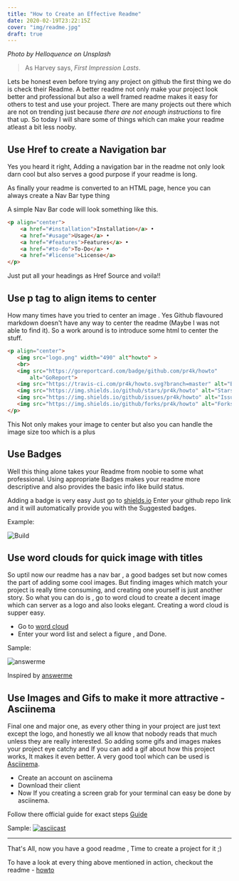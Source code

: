 ```yaml
---
title: "How to Create an Effective Readme"
date: 2020-02-19T23:22:15Z
cover: "img/readme.jpg"
draft: true
---
```



*Photo by Helloquence on Unsplash*


> As Harvey says, *First Impression Lasts*.

Lets be honest even before trying any project on github the first thing we do is check their Readme. A better readme not only make your project look better and professional but also a well framed readme makes it easy for others to test and use your project.
There are many projects out there which are not on trending just because *there are not enough instructions* to fire that up.
So today I will share some of things which can make your readme atleast a bit less nooby.

## Use Href to create a Navigation bar

Yes you heard it right, Adding a navigation bar in the readme not only look darn cool but also serves a good purpose if your readme is long.

As finally your readme is converted to an HTML page, hence you can always create a Nav Bar type thing

A simple Nav Bar code will look something like this.

```html
<p align="center">
    <a href="#installation">Installation</a> •
    <a href="#usage">Usage</a> •
    <a href="#features">Features</a> •
    <a href="#to-do">To-Do</a> •
    <a href="#license">License</a>
</p>
```
Just put all your headings as Href Source and voila!!

## Use p tag to align items to center

How many times have you tried to center an image . Yes Github flavoured markdown doesn't have any way to center the readme (Maybe I was not able to find it). So a work around is to introduce some html to center the stuff.

 ```html
<p align="center">
    <img src="logo.png" width="490" alt"howto" >
    <br>
    <img src="https://goreportcard.com/badge/github.com/pr4k/howto"
        alt="GoReport">
    <img src="https://travis-ci.com/pr4k/howto.svg?branch=master" alt="Build">
    <img src="https://img.shields.io/github/stars/pr4k/howto" alt="Stars">
    <img src="https://img.shields.io/github/issues/pr4k/howto" alt="Issues">
    <img src="https://img.shields.io/github/forks/pr4k/howto" alt="Forks">
</p>
```
This Not only makes your image to center but also you can handle the image size too which is a plus


## Use Badges 
Well this thing alone takes your Readme from noobie to some what professional. Using appropriate Badges makes your readme more descriptive and also provides the basic info like build status.

Adding a badge is very easy
Just go to [shields.io](https://shields.io/)
Enter your github repo link and it will automatically provide you with the Suggested badges.

Example:


![Build](https://travis-ci.com/pr4k/howto.svg?branch=master)


## Use word clouds for quick image with titles
So uptil now our readme has a nav bar , a good badges set but now comes the part of adding some cool images. But finding images which match your project is really time consuming, and creating one yourself is just another story. So what you can do is , go to word cloud to create a decent image which can server as a logo and also looks elegant.
Creating a word cloud is supper easy.

- Go to [word cloud](https://www.wordclouds.com/)
- Enter your word list and select a figure , and Done.

Sample:

![answerme](https://camo.githubusercontent.com/0cb4e9c8c941194572ada6f7ac9cc80be9c2baeb/68747470733a2f2f692e696d6775722e636f6d2f473752537943682e6a7067)

Inspired by [answerme](https://github.com/sumandipanshu/answerme)



## Use Images and Gifs to make it more attractive - Asciinema

Final one and major one, as every other thing in your project are just text except the logo, and honestly we all know that nobody reads that much unless they are really interested. So adding some gifs and images makes your project eye catchy and If you can add a gif about how this project works, It makes it even better.
A very good tool which can be used is [Asciinema](https://asciinema.org/).

- Create an account on asciinema
- Download their client
- Now If you creating a screen grab for your terminal can easy be done by asciinema.

Follow there official guide for exact steps [Guide](https://asciinema.org/docs/installation)

Sample:
[![asciicast](https://asciinema.org/a/Fh5xrpejzh2miP88NZtLED5gm.svg)](https://asciinema.org/a/Fh5xrpejzh2miP88NZtLED5gm)

---
That's All, now you have a good readme , Time to create a project for it ;)

To have a look at every thing above mentioned in action, checkout the readme - [howto](https://github.com/pr4k/howto)

